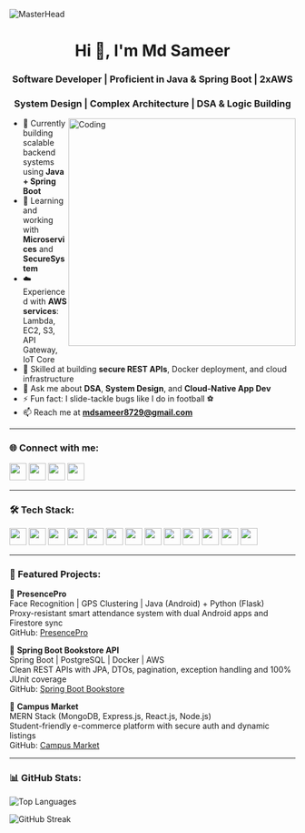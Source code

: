 ![MasterHead](https://so-development.org/wp-content/uploads/2021/11/full-stack-development.gif)

<h1 align="center">Hi 👋, I'm Md Sameer</h1>
<h3 align="center"> Software Developer | Proficient in Java & Spring Boot | 2xAWS </h3>
<h3 align="center"> System Design | Complex Architecture | DSA & Logic Building </h3>

<img align="right" alt="Coding" width="400" src="https://cdn.dribbble.com/users/1162077/screenshots/3848914/programmer.gif" />

- 🔭 Currently building scalable backend systems using **Java + Spring Boot**  
- 🌱 Learning and working with **Microservices** and **SecureSystem**  
- ☁️ Experienced with **AWS services**: Lambda, EC2, S3, API Gateway, IoT Core  
- 🔐 Skilled at building **secure REST APIs**, Docker deployment, and cloud infrastructure  
- 💬 Ask me about **DSA**, **System Design**, and **Cloud-Native App Dev**  
- ⚡ Fun fact: I slide-tackle bugs like I do in football ⚽  
- 📫 Reach me at **mdsameer8729@gmail.com**

---

<h3 align="left">🌐 Connect with me:</h3>
<p align="left">
  <a href="https://twitter.com/_sameer_7_" target="_blank"><img src="https://img.shields.io/badge/Twitter-1DA1F2?style=flat&logo=twitter&logoColor=white" height="30"/></a>
  <a href="https://linkedin.com/in/razer" target="_blank"><img src="https://img.shields.io/badge/LinkedIn-0A66C2?style=flat&logo=linkedin&logoColor=white" height="30"/></a>
  <a href="https://leetcode.com/razer7" target="_blank"><img src="https://img.shields.io/badge/LeetCode-FFA116?style=flat&logo=leetcode&logoColor=black" height="30"/></a>
  <a href="https://github.com/raZer99" target="_blank"><img src="https://img.shields.io/badge/GitHub-181717?style=flat&logo=github&logoColor=white" height="30"/></a>
</p>

---

<h3 align="left">🛠️ Tech Stack:</h3>
<p align="left">
  <img src="https://img.shields.io/badge/Java-ED8B00?style=flat&logo=java&logoColor=white" height="30"/>
  <img src="https://img.shields.io/badge/Spring_Boot-6DB33F?style=flat&logo=spring-boot&logoColor=white" height="30"/>
  <img src="https://img.shields.io/badge/FastAPI-009688?style=flat&logo=fastapi&logoColor=white" height="30"/>
  <img src="https://img.shields.io/badge/JavaScript-F7DF1E?style=flat&logo=javascript&logoColor=black" height="30"/>
  <img src="https://img.shields.io/badge/Node.js-339933?style=flat&logo=node.js&logoColor=white" height="30"/>
  <img src="https://img.shields.io/badge/React-61DAFB?style=flat&logo=react&logoColor=black" height="30"/>
  <img src="https://img.shields.io/badge/MongoDB-47A248?style=flat&logo=mongodb&logoColor=white" height="30"/>
  <img src="https://img.shields.io/badge/PostgreSQL-316192?style=flat&logo=postgresql&logoColor=white" height="30"/>
  <img src="https://img.shields.io/badge/AWS-FF9900?style=flat&logo=amazon-aws&logoColor=white" height="30"/>
  <img src="https://img.shields.io/badge/Docker-2496ED?style=flat&logo=docker&logoColor=white" height="30"/>
  <img src="https://img.shields.io/badge/Linux-FCC624?style=flat&logo=linux&logoColor=black" height="30"/>
  <img src="https://img.shields.io/badge/Git-F05032?style=flat&logo=git&logoColor=white" height="30"/>
  <img src="https://img.shields.io/badge/Postman-FF6C37?style=flat&logo=postman&logoColor=white" height="30"/>
</p>

---

<h3 align="left">💼 Featured Projects:</h3>

🔹 <b>PresencePro</b>  
Face Recognition | GPS Clustering | Java (Android) + Python (Flask)  
Proxy-resistant smart attendance system with dual Android apps and Firestore sync  
GitHub: [PresencePro](https://github.com/raZer99/PresencePro)

🔹 <b>Spring Boot Bookstore API</b>  
Spring Boot | PostgreSQL | Docker | AWS  
Clean REST APIs with JPA, DTOs, pagination, exception handling and 100% JUnit coverage  
GitHub: [Spring Boot Bookstore](https://github.com/raZer99/springboot-bookstore-api)

🔹 <b>Campus Market</b>  
MERN Stack (MongoDB, Express.js, React.js, Node.js)  
Student-friendly e-commerce platform with secure auth and dynamic listings  
GitHub: [Campus Market](https://github.com/raZer99/Campus-Market)

---

<h3 align="left">📊 GitHub Stats:</h3>
<p align="left">
  <img src="https://github-readme-stats.vercel.app/api/top-langs?username=razer99&show_icons=true&locale=en&layout=compact" alt="Top Languages" />
</p>
<p align="left">
  <img src="https://github-readme-streak-stats.herokuapp.com/?user=razer99&" alt="GitHub Streak" />
</p>
